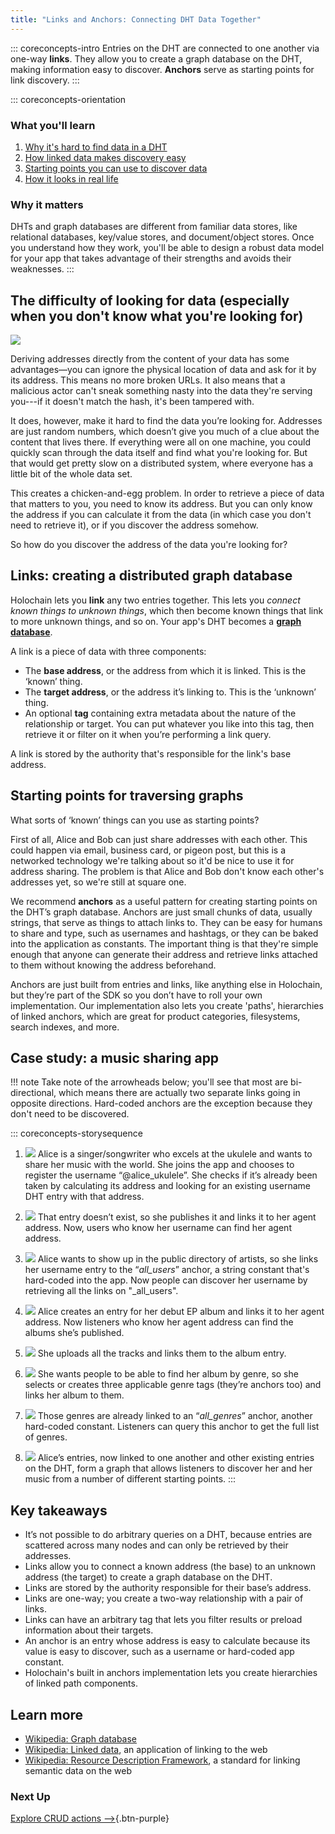 ```yaml
---
title: "Links and Anchors: Connecting DHT Data Together"
---
```


::: coreconcepts-intro
Entries on the DHT are connected to one another via one-way **links**. They allow you to create a graph database on the DHT, making information easy to discover. **Anchors** serve as starting points for link discovery.
:::

::: coreconcepts-orientation
### <i class="fas fa-thunderstorm"></i> What you'll learn

1. [Why it's hard to find data in a DHT](#the-difficulty-of-looking-for-data-especially-when-you-dont-know-what-youre-looking-for)
2. [How linked data makes discovery easy](#links-creating-a-distributed-graph-database)
3. [Starting points you can use to discover data](#starting-points-for-traversing-graphs)
4. [How it looks in real life](#case-study-a-music-sharing-app)

### <i class="far fa-atom"></i> Why it matters

DHTs and graph databases are different from familiar data stores, like relational databases, key/value stores, and document/object stores. Once you understand how they work, you'll be able to design a robust data model for your app that takes advantage of their strengths and avoids their weaknesses.
:::

## The difficulty of looking for data (especially when you don't know what you're looking for)

![](/assets/img/concepts/5.1-links.png)

Deriving addresses directly from the content of your data has some advantages—you can ignore the physical location of data and ask for it by its address. This means no more broken URLs. It also means that a malicious actor can't sneak something nasty into the data they're serving you---if it doesn't match the hash, it's been tampered with.

It does, however, make it hard to find the data you’re looking for. Addresses are just random numbers, which doesn’t give you much of a clue about the content that lives there. If everything were all on one machine, you could quickly scan through the data itself and find what you're looking for. But that would get pretty slow on a distributed system, where everyone has a little bit of the whole data set.

This creates a chicken-and-egg problem. In order to retrieve a piece of data that matters to you, you need to know its address. But you can only know the address if you can calculate it from the data (in which case you don't need to retrieve it), or if you discover the address somehow.

So how do you discover the address of the data you're looking for?

## Links: creating a distributed graph database

Holochain lets you **link** any two entries together. This lets you _connect known things to unknown things_, which then become known things that link to more unknown things, and so on. Your app's DHT becomes a [**graph database**](https://en.wikipedia.org/wiki/Graph_database).

A link is a piece of data with three components:

* The **base address**, or the address from which it is linked. This is the ‘known’ thing.
* The **target address**, or the address it’s linking to. This is the ‘unknown’ thing.
* An optional **tag** containing extra metadata about the nature of the relationship or target. You can put whatever you like into this tag, then retrieve it or filter on it when you’re performing a link query.

A link is stored by the authority that's responsible for the link's base address.

## Starting points for traversing graphs

What sorts of ‘known’ things can you use as starting points?

First of all, Alice and Bob can just share addresses with each other. This could happen via email, business card, or pigeon post, but this is a networked technology we're talking about so it'd be nice to use it for address sharing. The problem is that Alice and Bob don't know each other's addresses yet, so we're still at square one.

We recommend **anchors** as a useful pattern for creating starting points on the DHT’s graph database. Anchors are just small chunks of data, usually strings, that serve as things to attach links to. They can be easy for humans to share and type, such as usernames and hashtags, or they can be baked into the application as constants. The important thing is that they're simple enough that anyone can generate their address and retrieve links attached to them without knowing the address beforehand.

Anchors are just built from entries and links, like anything else in Holochain, but they’re part of the SDK so you don’t have to roll your own implementation. Our implementation also lets you create 'paths', hierarchies of linked anchors, which are great for product categories, filesystems, search indexes, and more.

## Case study: a music sharing app

!!! note
    Take note of the arrowheads below; you'll see that most are bi-directional, which means there are actually two separate links going in opposite directions. Hard-coded anchors are the exception because they don't need to be discovered.

::: coreconcepts-storysequence
1. ![](/assets/img/concepts/5.2-alice.png)
Alice is a singer/songwriter who excels at the ukulele and wants to share her music with the world. She joins the app and chooses to register the username “@alice_ukulele”. She checks if it’s already been taken by calculating its address and looking for an existing username DHT entry with that address.

2. ![](/assets/img/concepts/5.3-alice-username.png)
That entry doesn’t exist, so she publishes it and links it to her agent address. Now, users who know her username can find her agent address.

3. ![](/assets/img/concepts/5.4-usernames-anchor.png)
Alice wants to show up in the public directory of artists, so she links her username entry to the “_all_users_” anchor, a string constant that's hard-coded into the app. Now people can discover her username by retrieving all the links on "_all_users".

4. ![](/assets/img/concepts/5.5-alice-album.png)
Alice creates an entry for her debut EP album and links it to her agent address. Now listeners who know her agent address can find the albums she’s published.

5. ![](/assets/img/concepts/5.6-album-tracks.png)
She uploads all the tracks and links them to the album entry.

6. ![](/assets/img/concepts/5.7-album-genres.png)
She wants people to be able to find her album by genre, so she selects or creates three applicable genre tags (they’re anchors too) and links her album to them.

7. ![](/assets/img/concepts/5.8-genres-anchor.png)
Those genres are already linked to an “_all_genres_” anchor, another hard-coded constant. Listeners can query this anchor to get the full list of genres.

8. ![](/assets/img/concepts/5.9-graph-database.png)
Alice’s entries, now linked to one another and other existing entries on the DHT, form a graph that allows listeners to discover her and her music from a number of different starting points.
:::

## Key takeaways

* It’s not possible to do arbitrary queries on a DHT, because entries are scattered across many nodes and can only be retrieved by their addresses.
* Links allow you to connect a known address (the base) to an unknown address (the target) to create a graph database on the DHT.
* Links are stored by the authority responsible for their base’s address.
* Links are one-way; you create a two-way relationship with a pair of links.
* Links can have an arbitrary tag that lets you filter results or preload information about their targets.
* An anchor is an entry whose address is easy to calculate because its value is easy to discover, such as a username or hard-coded app constant.
* Holochain's built in anchors implementation lets you create hierarchies of linked path components.

## Learn more

* [Wikipedia: Graph database](https://en.wikipedia.org/wiki/Graph_database)
* [Wikipedia: Linked data](https://en.wikipedia.org/wiki/Linked_data), an application of linking to the web
* [Wikipedia: Resource Description Framework](https://en.wikipedia.org/wiki/Resource_Description_Framework), a standard for linking semantic data on the web

### Next Up 

[Explore CRUD actions —>](./6_crud_actions/){.btn-purple} 